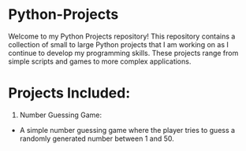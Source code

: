 # Python-Projects
Welcome to my Python Projects repository! This repository contains a collection of small to large Python projects that I am working on as I continue to develop my programming skills. These projects range from simple scripts and games to more complex applications.


# Projects Included:
1. Number Guessing Game:
* A simple number guessing game where the player tries to guess a randomly generated number between 1 and 50.
